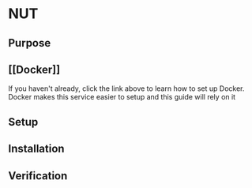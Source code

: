 # NUT

## Purpose



## [[Docker]]
If you haven't already, click the link above to learn how to set up Docker.  Docker makes this service easier to setup and this guide will rely on it


## Setup


## Installation


## Verification
